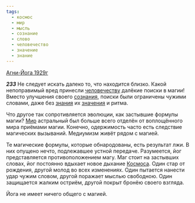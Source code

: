 ```yaml
---
tags:
  - космос
  - мир
  - мысль
  - сознание
  - слово
  - человечество
  - значение
  - знание
---
```


[Агни-Йога 1929г](/agni/1929)

___233___
Не следует искать далеко то, что находится близко. Какой непоправимый вред принесли [человечеству](/tag/#человечество) далёкие поиски в магии! Вместо улучшения своего [сознания](/tag/#сознание), поиски были ограничены чужими словами, даже без [знания](/tag/#[знание](/tag/#знание)) их [значения](/tag/#значение) и ритма.   

Что другое так сопротивляется эволюции, как застывшие формулы магии? [Мир](/tag/#[мир](/tag/#мир)) астральный был больше всего отделён от воплощённого мира приёмами магии. Конечно, одержимость часто есть следствие магических вызываний. Медиумизм живёт рядом с магией.   

Те магические формулы, которые обнародованы, есть результат лжи. В них опущено нечто, подлежавшее устной передаче. Разумеется, йог представляется противоположением магу. Маг стоит на застывших словах, йог постоянно вдыхает новое дыхание [Космоса](/tag/#космос). Один стар от рождения, другой молод во всех изменениях. Один пытается нанести удар чужим словом, другой поражает мыслью свободною. Один защищается жалким остриём, другой покрыт бронёю своего взгляда.   

Йога не имеет ничего общего с магией.